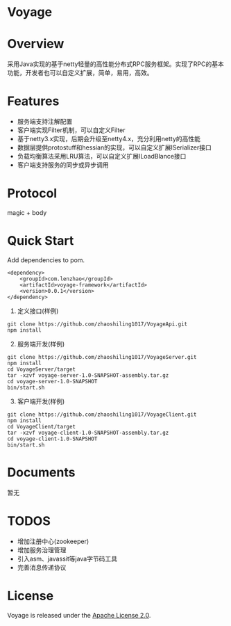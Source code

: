 # Voyage
# Overview
采用Java实现的基于netty轻量的高性能分布式RPC服务框架。实现了RPC的基本功能，开发者也可以自定义扩展，简单，易用，高效。
# Features
* 服务端支持注解配置
* 客户端实现Filter机制，可以自定义Filter
* 基于netty3.x实现，后期会升级至netty4.x，充分利用netty的高性能
* 数据层提供protostuff和hessian的实现，可以自定义扩展ISerializer接口
* 负载均衡算法采用LRU算法，可以自定义扩展ILoadBlance接口
* 客户端支持服务的同步或异步调用
# Protocol
magic + body
# Quick Start
Add dependencies to pom.
```
<dependency>
    <groupId>com.lenzhao</groupId>
    <artifactId>voyage-framework</artifactId>
    <version>0.0.1</version>
</dependency>
```
1. 定义接口(样例)
```
git clone https://github.com/zhaoshiling1017/VoyageApi.git
npm install
```
2. 服务端开发(样例)
```
git clone https://github.com/zhaoshiling1017/VoyageServer.git
npm install
cd VoyageServer/target
tar -xzvf voyage-server-1.0-SNAPSHOT-assembly.tar.gz
cd voyage-server-1.0-SNAPSHOT
bin/start.sh
```
3. 客户端开发(样例)
```
git clone https://github.com/zhaoshiling1017/VoyageClient.git
npm install
cd VoyageClient/target
tar -xzvf voyage-client-1.0-SNAPSHOT-assembly.tar.gz
cd voyage-client-1.0-SNAPSHOT
bin/start.sh
```
# Documents
暂无
# TODOS
* 增加注册中心(zookeeper)
* 增加服务治理管理
* 引入asm、javassit等java字节码工具
* 完善消息传递协议
# License
Voyage is released under the [Apache License 2.0](http://www.apache.org/licenses/LICENSE-2.0).

